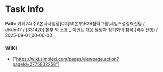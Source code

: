 # Task Info

**Path:** 카페24(주)\본사사업장\[CG]MI본부\B2B협력그룹\세일즈성장혁신팀 / dhkim17 / [331420] 본부 외 소통 _ 이벤트 대응 담당자 정기회의 참석 (격주 진행) / 2025-09-01_00-00-00

### WIKI
- ["https://wiki.simplexi.com/pages/viewpage.action?pageId=2775932258"]

